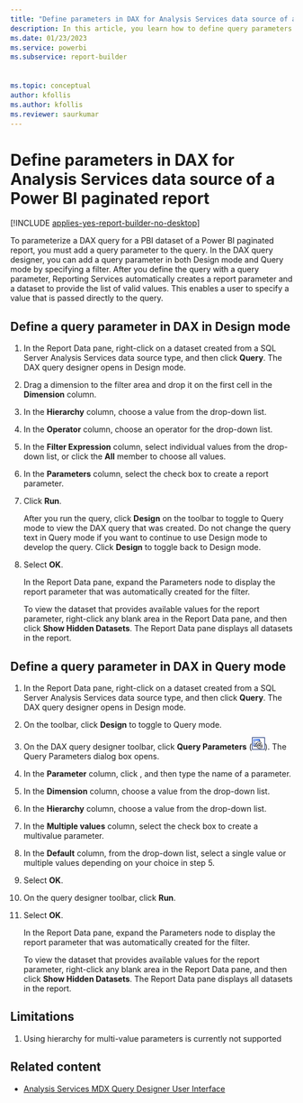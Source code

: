 ```yaml
---
title: "Define parameters in DAX for Analysis Services data source of a Power BI paginated report | Microsoft Docs"
description: In this article, you learn how to define query parameters in the DAX query designer for Analysis Services.
ms.date: 01/23/2023
ms.service: powerbi
ms.subservice: report-builder


ms.topic: conceptual
author: kfollis
ms.author: kfollis
ms.reviewer: saurkumar
---
```

# Define parameters in DAX for Analysis Services data source of a Power BI paginated report

[!INCLUDE [applies-yes-report-builder-no-desktop](../../includes/applies-yes-report-builder-no-desktop.md)]

To parameterize a DAX query for a PBI dataset of a Power BI paginated report, you must add a query parameter to the query. In the DAX query designer, you can add a query parameter in both Design mode and Query mode by specifying a filter. After you define the query with a query parameter, Reporting Services automatically creates a report parameter and a dataset to provide the list of valid values. This enables a user to specify a value that is passed directly to the query.  
 
## Define a query parameter in DAX in Design mode  
  
1.  In the Report Data pane, right-click on a dataset created from a SQL Server Analysis Services data source type, and then click **Query**. The DAX query designer opens in Design mode.  
  
2.  Drag a dimension to the filter area and drop it on the first cell in the **Dimension** column.  
  
3.  In the **Hierarchy** column, choose a value from the drop-down list.  
  
4.  In the **Operator** column, choose an operator for the drop-down list.  
  
5.  In the **Filter Expression** column, select individual values from the drop-down list, or click the **All** member to choose all values.  
  
6.  In the **Parameters** column, select the check box to create a report parameter.  
  
7.  Click **Run**.  
  
     After you run the query, click **Design** on the toolbar to toggle to Query mode to view the DAX query that was created. Do not change the query text in Query mode if you want to continue to use Design mode to develop the query. Click **Design** to toggle back to Design mode.  
  
8.  Select **OK**.
  
     In the Report Data pane, expand the Parameters node to display the report parameter that was automatically created for the filter.  
  
     To view the dataset that provides available values for the report parameter, right-click any blank area in the Report Data pane, and then click **Show Hidden Datasets**. The Report Data pane displays all datasets in the report.  
  
## Define a query parameter in DAX in Query mode  
  
1. In the Report Data pane, right-click on a dataset created from a SQL Server Analysis Services data source type, and then click **Query**. The DAX query designer opens in Design mode.  

1. On the toolbar, click **Design** to toggle to Query mode.  

1. On the DAX query designer toolbar, click **Query Parameters** (![Icon for the Query Parameters dialog box.](media/icon-query-parameter.gif "Icon for the Query Parameters dialog box.")). The Query Parameters dialog box opens.  

1. In the **Parameter** column, click **<Enter Parameter>**, and then type the name of a parameter.  

1. In the **Dimension** column, choose a value from the drop-down list.  

1. In the **Hierarchy** column, choose a value from the drop-down list.  

1. In the **Multiple values** column, select the check box to create a multivalue parameter.  

1. In the **Default** column, from the drop-down list, select a single value or multiple values depending on your choice in step 5.  

1. Select **OK**.

1. On the query designer toolbar, click **Run**.  

1. Select **OK**.

    In the Report Data pane, expand the Parameters node to display the report parameter that was automatically created for the filter.  
   
    To view the dataset that provides available values for the report parameter, right-click any blank area in the Report Data pane, and then click **Show Hidden Datasets**. The Report Data pane displays all datasets in the report.  
   
## Limitations

1. Using hierarchy for multi-value parameters is currently not supported

## Related content

- [Analysis Services MDX Query Designer User Interface](/sql/reporting-services/report-data/analysis-services-mdx-query-designer-user-interface)  
  
  
